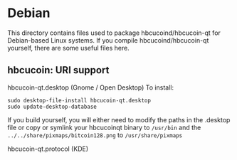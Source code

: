 
Debian
====================
This directory contains files used to package hbcucoind/hbcucoin-qt
for Debian-based Linux systems. If you compile hbcucoind/hbcucoin-qt yourself, there are some useful files here.

## hbcucoin: URI support ##


hbcucoin-qt.desktop  (Gnome / Open Desktop)
To install:

	sudo desktop-file-install hbcucoin-qt.desktop
	sudo update-desktop-database

If you build yourself, you will either need to modify the paths in
the .desktop file or copy or symlink your hbcucoinqt binary to `/usr/bin`
and the `../../share/pixmaps/bitcoin128.png` to `/usr/share/pixmaps`

hbcucoin-qt.protocol (KDE)

